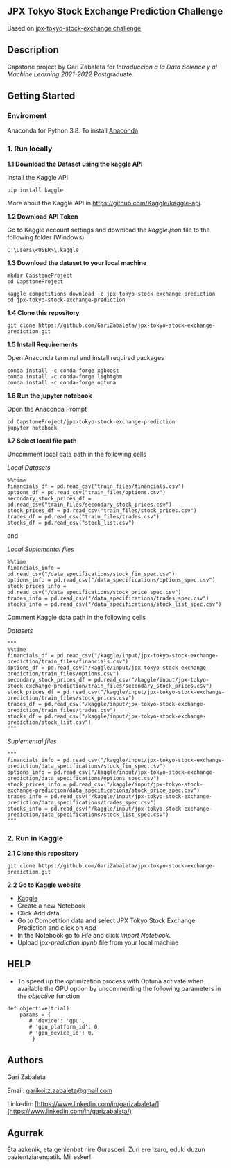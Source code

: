 ## JPX Tokyo Stock Exchange Prediction Challenge

Based on [jpx-tokyo-stock-exchange challenge](https://www.kaggle.com/competitions/jpx-tokyo-stock-exchange-prediction)

## Description
Capstone project by Gari Zabaleta for *Introducción a la Data Science y al Machine Learning 2021-2022* Postgraduate.

## Getting Started

### Enviroment

Anaconda for Python 3.8. To install [Anaconda](https://www.anaconda.com/products/distribution)

### 1. Run locally

**1.1 Download the Dataset using the kaggle API**

Install the Kaggle API

```
pip install kaggle
```

More about the Kaggle API in https://github.com/Kaggle/kaggle-api.

**1.2 Download API Token**

Go to Kaggle account settings and download the *kaggle.json* file to the following folder (Windows)
```
C:\Users\<USER>\.kaggle
```


**1.3 Download the dataset to your local machine**

```
mkdir CapstoneProject
cd CapstoneProject

kaggle competitions download -c jpx-tokyo-stock-exchange-prediction
cd jpx-tokyo-stock-exchange-prediction
```

**1.4 Clone this repository**

```
git clone https://github.com/GariZabaleta/jpx-tokyo-stock-exchange-prediction.git
```

**1.5 Install Requirements**

Open Anaconda terminal and install required packages

```
conda install -c conda-forge xgboost
conda install -c conda-forge lightgbm
conda install -c conda-forge optuna
```

**1.6 Run the jupyter notebook**

Open the Anaconda Prompt

```
cd CapstoneProject/jpx-tokyo-stock-exchange-prediction
jupyter notebook
```

**1.7 Select local file path**

Uncomment local data path in the following cells

*Local Datasets*
```
%%time
financials_df = pd.read_csv("train_files/financials.csv")
options_df = pd.read_csv("train_files/options.csv")
secondary_stock_prices_df = pd.read_csv("train_files/secondary_stock_prices.csv")
stock_prices_df = pd.read_csv("train_files/stock_prices.csv")
trades_df = pd.read_csv("train_files/trades.csv")
stocks_df = pd.read_csv("stock_list.csv")
```
and 

*Local Suplemental files*


```
%%time
financials_info = pd.read_csv("/data_specifications/stock_fin_spec.csv")
options_info = pd.read_csv("/data_specifications/options_spec.csv")
stock_prices_info = pd.read_csv("/data_specifications/stock_price_spec.csv")
trades_info = pd.read_csv("/data_specifications/trades_spec.csv")
stocks_info = pd.read_csv("/data_specifications/stock_list_spec.csv")
```

Comment Kaggle data path in the following cells

*Datasets*

```
"""
%%time 
financials_df = pd.read_csv("/kaggle/input/jpx-tokyo-stock-exchange-prediction/train_files/financials.csv")
options_df = pd.read_csv("/kaggle/input/jpx-tokyo-stock-exchange-prediction/train_files/options.csv")
secondary_stock_prices_df = pd.read_csv("/kaggle/input/jpx-tokyo-stock-exchange-prediction/train_files/secondary_stock_prices.csv")
stock_prices_df = pd.read_csv("/kaggle/input/jpx-tokyo-stock-exchange-prediction/train_files/stock_prices.csv")
trades_df = pd.read_csv("/kaggle/input/jpx-tokyo-stock-exchange-prediction/train_files/trades.csv")
stocks_df = pd.read_csv("/kaggle/input/jpx-tokyo-stock-exchange-prediction/stock_list.csv")
"""
```

*Suplemental files*

```
"""
financials_info = pd.read_csv("/kaggle/input/jpx-tokyo-stock-exchange-prediction/data_specifications/stock_fin_spec.csv")
options_info = pd.read_csv("/kaggle/input/jpx-tokyo-stock-exchange-prediction/data_specifications/options_spec.csv")
stock_prices_info = pd.read_csv("/kaggle/input/jpx-tokyo-stock-exchange-prediction/data_specifications/stock_price_spec.csv")
trades_info = pd.read_csv("/kaggle/input/jpx-tokyo-stock-exchange-prediction/data_specifications/trades_spec.csv")
stocks_info = pd.read_csv("/kaggle/input/jpx-tokyo-stock-exchange-prediction/data_specifications/stock_list_spec.csv")
"""
```

### 2. Run in Kaggle


**2.1 Clone this repository**

```
git clone https://github.com/GariZabaleta/jpx-tokyo-stock-exchange-prediction.git
```

**2.2 Go to Kaggle website**

* [Kaggle](https://www.kaggle.com/)
* Create a new Notebook
* Click Add data
* Go to Competition data and select JPX Tokyo Stock Exchange Prediction and click on *Add*
* In the Notebook go to *File* and click *Import Notebook*. 
* Upload j*px-prediction.ipynb* file from your local machine


## HELP

* To speed up the optimization process with Optuna activate when available the GPU option by uncommenting the following  parameters in the *objective* function

```
def objective(trial):
    params = {
       # 'device': 'gpu',
       # 'gpu_platform_id': 0,
       # 'gpu_device_id': 0,
        }
```

## Authors

Gari Zabaleta

Email: [garikoitz.zabaleta@gmail.com](garikoitz.zabaleta@gmail.com)

Linkedin: [https://www.linkedin.com/in/garizabaleta/](https://www.linkedin.com/in/garizabaleta/)


## Agurrak

Eta azkenik, eta gehienbat nire Gurasoeri. Zuri ere Izaro, eduki duzun pazientziarengatik. Mil esker!
